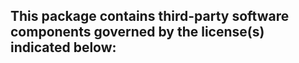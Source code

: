 This package contains third-party software components governed by the license(s) indicated below:
---------


